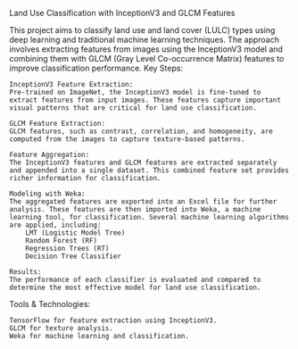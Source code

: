 Land Use Classification with InceptionV3 and GLCM Features

This project aims to classify land use and land cover (LULC) types using deep learning and traditional machine learning techniques. The approach involves extracting features from images using the InceptionV3 model and combining them with GLCM (Gray Level Co-occurrence Matrix) features to improve classification performance.
Key Steps:

    InceptionV3 Feature Extraction:
    Pre-trained on ImageNet, the InceptionV3 model is fine-tuned to extract features from input images. These features capture important visual patterns that are critical for land use classification.

    GLCM Feature Extraction:
    GLCM features, such as contrast, correlation, and homogeneity, are computed from the images to capture texture-based patterns.

    Feature Aggregation:
    The InceptionV3 features and GLCM features are extracted separately and appended into a single dataset. This combined feature set provides richer information for classification.

    Modeling with Weka:
    The aggregated features are exported into an Excel file for further analysis. These features are then imported into Weka, a machine learning tool, for classification. Several machine learning algorithms are applied, including:
        LMT (Logistic Model Tree)
        Random Forest (RF)
        Regression Trees (RT)
        Decision Tree Classifier

    Results:
    The performance of each classifier is evaluated and compared to determine the most effective model for land use classification.

Tools & Technologies:

    TensorFlow for feature extraction using InceptionV3.
    GLCM for texture analysis.
    Weka for machine learning and classification.
